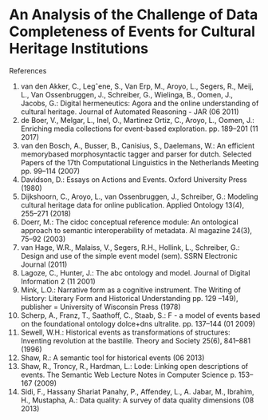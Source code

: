 # An Analysis of the Challenge of Data Completeness of Events for Cultural Heritage Institutions

References
1. van den Akker, C., Legˆene, S., Van Erp, M., Aroyo, L., Segers, R., Meij, L., Van Ossenbruggen, J., Schreiber, G., Wielinga, B., Oomen, J., Jacobs, G.: Digital hermeneutics: Agora and the online understanding of cultural heritage. Journal of Automated Reasoning - JAR (06 2011)
2. de Boer, V., Melgar, L., Inel, O., Martinez Ortiz, C., Aroyo, L., Oomen, J.: Enriching media collections for event-based exploration. pp. 189–201 (11 2017)
3. van den Bosch, A., Busser, B., Canisius, S., Daelemans, W.: An efficient memorybased morphosyntactic tagger and parser for dutch. Selected Papers of the 17th Computational Linguistics in the Netherlands Meeting pp. 99–114 (2007)
4. Davidson, D.: Essays on Actions and Events. Oxford University Press (1980)
5. Dijkshoorn, C., Aroyo, L., van Ossenbruggen, J., Schreiber, G.: Modeling cultural heritage data for online publication. Applied Ontology 13(4), 255–271 (2018)
6. Doerr, M.: The cidoc conceptual reference module: An ontological approach to semantic interoperability of metadata. AI magazine 24(3), 75–92 (2003)
7. van Hage, W.R., Malaiss, V., Segers, R.H., Hollink, L., Schreiber, G.: Design and use of the simple event model (sem). SSRN Electronic Journal (2011)
8. Lagoze, C., Hunter, J.: The abc ontology and model. Journal of Digital Information 2 (11 2001)
9. Mink, L.O.: Narrative form as a cognitive instrument. The Writing of History: Literary Form and Historical Understanding pp. 129 –149), publisher = University of Wisconsin Press (1978)
10. Scherp, A., Franz, T., Saathoff, C., Staab, S.: F - a model of events based on the foundational ontology dolce+dns ultralite. pp. 137–144 (01 2009)
11. Sewell, W.H.: Historical events as transformations of structures: Inventing revolution at the bastille. Theory and Society 25(6), 841–881 (1996)
12. Shaw, R.: A semantic tool for historical events (06 2013)
13. Shaw, R., Troncy, R., Hardman, L.: Lode: Linking open descriptions of events. The Semantic Web Lecture Notes in Computer Science p. 153–167 (2009)
14. Sidi, F., Hassany Shariat Panahy, P., Affendey, L., A. Jabar, M., Ibrahim, H., Mustapha, A.: Data quality: A survey of data quality dimensions (08 2013)
